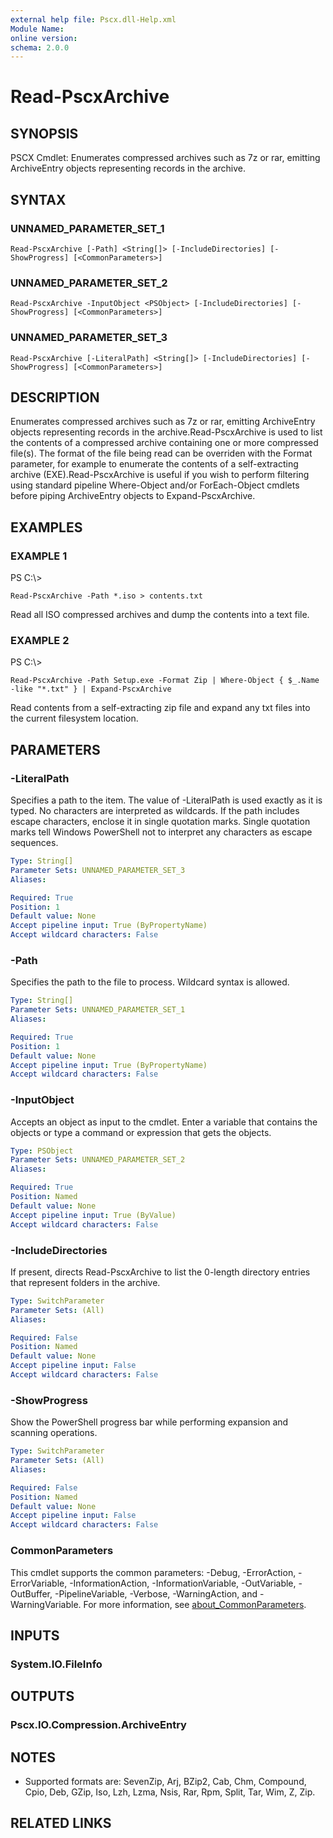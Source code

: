 ```yaml
---
external help file: Pscx.dll-Help.xml
Module Name:
online version:
schema: 2.0.0
---
```


# Read-PscxArchive

## SYNOPSIS
PSCX Cmdlet: Enumerates compressed archives such as 7z or rar, emitting ArchiveEntry objects representing records in the archive.

## SYNTAX

### UNNAMED_PARAMETER_SET_1
```
Read-PscxArchive [-Path] <String[]> [-IncludeDirectories] [-ShowProgress] [<CommonParameters>]
```

### UNNAMED_PARAMETER_SET_2
```
Read-PscxArchive -InputObject <PSObject> [-IncludeDirectories] [-ShowProgress] [<CommonParameters>]
```

### UNNAMED_PARAMETER_SET_3
```
Read-PscxArchive [-LiteralPath] <String[]> [-IncludeDirectories] [-ShowProgress] [<CommonParameters>]
```

## DESCRIPTION
Enumerates compressed archives such as 7z or rar, emitting ArchiveEntry objects representing records in the archive.Read-PscxArchive is used to list the contents of a compressed archive containing one or more compressed file(s).
The format of the file being read can be overriden with the Format parameter, for example to enumerate the contents of a self-extracting archive (EXE).Read-PscxArchive is useful if you wish to perform filtering using standard pipeline Where-Object and/or ForEach-Object cmdlets before piping ArchiveEntry objects to Expand-PscxArchive.

## EXAMPLES

### EXAMPLE 1
PS C:\\\>

```
Read-PscxArchive -Path *.iso > contents.txt
```

Read all ISO compressed archives and dump the contents into a text file.

### EXAMPLE 2
PS C:\\\>

```
Read-PscxArchive -Path Setup.exe -Format Zip | Where-Object { $_.Name -like "*.txt" } | Expand-PscxArchive
```

Read contents from a self-extracting zip file and expand any txt files into the current filesystem location.

## PARAMETERS

### -LiteralPath
Specifies a path to the item.
The value of -LiteralPath is used exactly as it is typed.
No characters are interpreted as wildcards.
If the path includes escape characters, enclose it in single quotation marks.
Single quotation marks tell Windows PowerShell not to interpret any characters as escape sequences.

```yaml
Type: String[]
Parameter Sets: UNNAMED_PARAMETER_SET_3
Aliases:

Required: True
Position: 1
Default value: None
Accept pipeline input: True (ByPropertyName)
Accept wildcard characters: False
```

### -Path
Specifies the path to the file to process.
Wildcard syntax is allowed.

```yaml
Type: String[]
Parameter Sets: UNNAMED_PARAMETER_SET_1
Aliases:

Required: True
Position: 1
Default value: None
Accept pipeline input: True (ByPropertyName)
Accept wildcard characters: False
```

### -InputObject
Accepts an object as input to the cmdlet.
Enter a variable that contains the objects or type a command or expression that gets the objects.

```yaml
Type: PSObject
Parameter Sets: UNNAMED_PARAMETER_SET_2
Aliases:

Required: True
Position: Named
Default value: None
Accept pipeline input: True (ByValue)
Accept wildcard characters: False
```

### -IncludeDirectories
If present, directs Read-PscxArchive to list the 0-length directory entries that represent folders in the archive.

```yaml
Type: SwitchParameter
Parameter Sets: (All)
Aliases:

Required: False
Position: Named
Default value: None
Accept pipeline input: False
Accept wildcard characters: False
```

### -ShowProgress
Show the PowerShell progress bar while performing expansion and scanning operations.

```yaml
Type: SwitchParameter
Parameter Sets: (All)
Aliases:

Required: False
Position: Named
Default value: None
Accept pipeline input: False
Accept wildcard characters: False
```

### CommonParameters
This cmdlet supports the common parameters: -Debug, -ErrorAction, -ErrorVariable, -InformationAction, -InformationVariable, -OutVariable, -OutBuffer, -PipelineVariable, -Verbose, -WarningAction, and -WarningVariable. For more information, see [about_CommonParameters](http://go.microsoft.com/fwlink/?LinkID=113216).

## INPUTS

### System.IO.FileInfo
## OUTPUTS

### Pscx.IO.Compression.ArchiveEntry
## NOTES
* Supported formats are: SevenZip, Arj, BZip2, Cab, Chm, Compound, Cpio, Deb, GZip, Iso, Lzh, Lzma, Nsis, Rar, Rpm, Split, Tar, Wim, Z, Zip.

## RELATED LINKS
